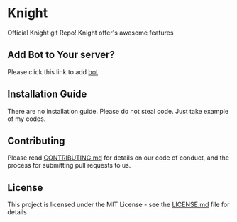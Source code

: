 # Knight
Official Knight git Repo! Knight offer's awesome features 
## Add Bot to Your server?
Please click this link to add [bot](https://discordapp.com/oauth2/authorize?client_id=545979318875062290&scope=bot&permissions=2146958847%60)

## Installation Guide
There are no installation guide. Please do not steal code. Just take example of my codes.

## Contributing

Please read [CONTRIBUTING.md](CONTRIBUTING.md) for details on our code of conduct, and the process for submitting pull requests to us.

## License

This project is licensed under the MIT License - see the [LICENSE.md](LICENSE) file for details
